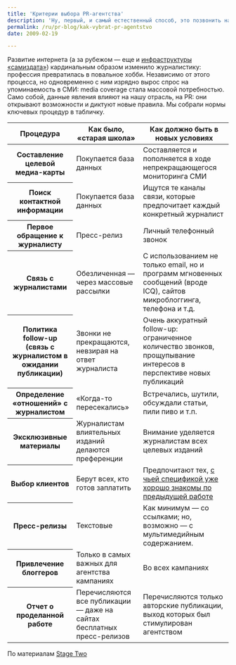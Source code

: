 ```yaml
---
title: 'Критерии выбора PR-агентства'
description: 'Ну, первый, и самый естественный способ, это позвонить нам — 258-20-45. А если время терпит, можно сравнить такие критерии, как цены, личности, портфолио, почитать эту заметку, подумать.'
permalink: /ru/pr-blog/kak-vybrat-pr-agentstvo
date: 2009-02-19

---
```

<p>Развитие интернета (а за рубежом — еще и <a href="http://www.alexa.com/browse/general?mode=general&amp;Path=Top/Business/Publishing_and_Printing/Publishing/Self-Publishing/On_Demand" target="_blank" rel="noopener noreferrer">инфраструктуры «самиздата»</a>) кардинальным образом изменило журналистику: профессия превратилась в повальное хобби. Независимо от этого процесса, но одновременно с ним изрядно вырос спрос на упоминаемость в СМИ: media coverage стала массовой потребностью. Само собой, данные явления влияют на нашу отрасль, на PR: они открывают возможности и диктуют новые правила. Мы собрали нормы ключевых процедур в табличку.</p>
<table cellspacing="0">

<thead>

<tr>

<th>Процедура</th>

<th>Как было, «старая школа»</th>

<th>Как должно быть в новых условиях</th>

</tr>

</thead>

<tbody>

<tr>

<th>Составление целевой медиа-карты</th>

<td>Покупается база данных</td>

<td>Составляется и пополняется в ходе непрекращающегося   мониторинга СМИ</td>

</tr>

<tr class="odd">

<th>Поиск контактной информации</th>

<td>Покупается база данных</td>

<td>Ищутся те каналы связи, которые предпочитает каждый конкретный   журналист</td>

</tr>

<tr>

<th>Первое обращение к журналисту</th>

<td>Пресс-релиз</td>

<td>Личный телефонный звонок</td>

</tr>

<tr class="odd">

<th>Связь с журналистами</th>

<td>Обезличенная — через массовые рассылки</td>

<td>С использованием не только email, но и программ мгновенных сообщений   (вроде ICQ), сайтов   микроблоггинга, телефона и т.д.</td>

</tr>

<tr>

<th>Политика follow-up (связь с журналистом в   ожидании публикации)</th>

<td>Звонки не прекращаются, невзирая на ответ журналиста</td>

<td>Очень аккуратный follow-up:   ограниченное количество звонков, прощупывание интересов в перспективе новых   публикаций</td>

</tr>

<tr class="odd">

<th>Определение «отношений» с журналистом</th>

<td>«Когда-то пересекались»</td>

<td>Встречались, шутили, обсуждали статьи, пили пиво и т.п.</td>

</tr>

<tr>

<th>Эксклюзивные материалы</th>

<td>Журналистам влиятельных изданий делаются преференции</td>

<td>Внимание уделяется журналистам всех целевых изданий</td>

</tr>

<tr class="odd">

<th>Выбор клиентов</th>

<td>Берут всех, кто готов заплатить</td>

<td>Предпочитают тех, <a href="/ru/projects">с чьей спецификой уже хорошо знакомы по предыдущей работе</a></td>

</tr>

<tr>

<th>Пресс-релизы</th>

<td>Текстовые</td>

<td>Как минимум — со ссылками; но, возможно — с мультимедийным   содержанием.</td>

</tr>

<tr class="odd">

<th>Привлечение блоггеров</th>

<td>Только в самых важных для агентства кампаниях</td>

<td>Во всех кампаниях</td>

</tr>

<tr>

<th>Отчет о проделанной работе</th>

<td>Перечисляются все публикации — даже на сайтах бесплатных   пресс-релизов</td>

<td>Перечисляются только авторские публикации, выход которых   был стимулирован агентством</td>

</tr>

</tbody>

</table>
<p>По материалам <a href="http://www.stagetwoconsulting.com/wordpress/how-to-pick-a-pr-firm-234/" target="_blank" rel="noopener noreferrer">Stage Two</a></p>


